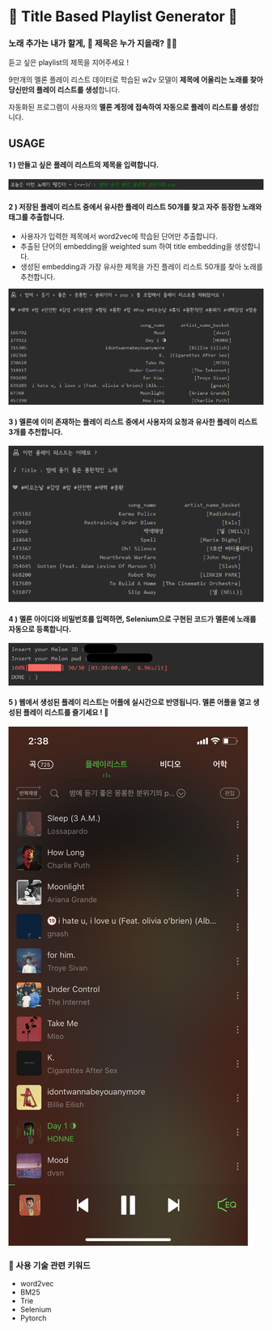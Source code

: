 # 🎵 Title Based Playlist Generator 🎵

### 노래 추가는 내가 할게, 🙋 제목은 누가 지을래?  🤷‍♂

듣고 싶은 playlist의 제목을 지어주세요 !  

9만개의 멜론 플레이 리스트 데이터로 학습된 w2v 모델이 **제목에 어울리는 노래를 찾아 당신만의 플레이 리스트를 생성**합니다.  

자동화된 프로그램이 사용자의 **멜론 계정에 접속하여 자동으로 플레이 리스트를 생성**합니다.

  

##  USAGE

#### **1 ) 만들고 싶은 플레이 리스트의 제목을 입력합니다.**

![제목.png](fig/제목입력.png)

  

  

#### **2 ) 저장된 플레이 리스트 중에서 유사한 플레이 리스트 50개를 찾고 자주 등장한 노래와 태그를 추출합니다.**

- 사용자가 입력한 제목에서 word2vec에 학습된 단어만 추출합니다.
- 추출된 단어의 embedding을 weighted sum 하여 title embedding을 생성합니다.
- 생성된 embedding과 가장 유사한 제목을 가진 플레이 리스트 50개를 찾아 노래를 추천합니다.

![출력.png](fig/ply%EC%B6%9C%EB%A0%A5.png)

  

  

#### **3 ) 멜론에 이미 존재하는 플레이 리스트 중에서 사용자의 요청과 유사한 플레이 리스트 3개를 추천합니다.**

![제목.png](fig/%EC%9C%A0%EC%82%ACply%EC%B6%94%EC%B2%9C.png)

  

  

#### 4 **) 멜론 아이디와 비밀번호를 입력하면, Selenium으로 구현된 코드가 멜론에 노래를 자동으로 등록합니다.**

![제목.png](fig/melon_login.png)

  

  

#### **5 ) 웹에서 생성된 플레이 리스트는 어플에 실시간으로 반영됩니다. 멜론 어플을 열고 생성된 플레이 리스트를 즐기세요 !** 🥰

![제목.png](fig/%EC%96%B4%ED%94%8C%ED%99%94%EB%A9%B4.png)

  

  

### 🔑 사용 기술 관련 키워드

- word2vec
- BM25
- Trie
- Selenium
- Pytorch

 
